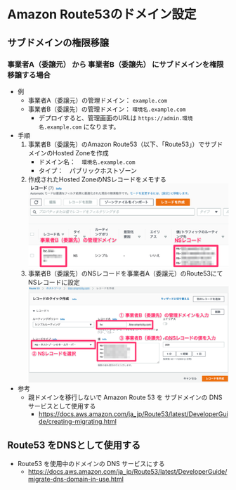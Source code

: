 # Amazon Route53のドメイン設定

## サブドメインの権限移譲
### 事業者A（委譲元） から 事業者B（委譲先） にサブドメインを権限移譲する場合
* 例
	* 事業者A（委譲元）の管理ドメイン： `example.com`
	* 事業者B（委譲先）の管理ドメイン： `環境名.example.com`
	    * デプロイすると、管理画面のURLは `https://admin.環境名.example.com` になります。
* 手順
	1. 事業者B（委譲先）のAmazon Route53（以下、「Route53」）でサブドメインのHosted Zoneを作成
		* ドメイン名：　`環境名.example.com`
		* タイプ：　パブリックホストゾーン
	2. 作成されたHosted ZoneのNSレコードをメモする
		![Route53事業者B](./images/route53_accountb.png)
	3. 事業者B（委譲先）のNSレコードを事業者A（委譲元）のRoute53にてNSレコードに設定
		![Route53事業者A](./images/route53_accounta.png)
* 参考
    * 親ドメインを移行しないで Amazon Route 53 を サブドメインの DNS サービスとして使用する
        * https://docs.aws.amazon.com/ja_jp/Route53/latest/DeveloperGuide/creating-migrating.html

## Route53 をDNSとして使用する
* Route53 を使用中のドメインの DNS サービスにする
    * https://docs.aws.amazon.com/ja_jp/Route53/latest/DeveloperGuide/migrate-dns-domain-in-use.html
